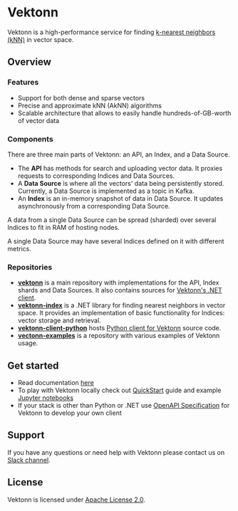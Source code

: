 # Vektonn

Vektonn is a high-performance service for finding [k-nearest neighbors (kNN)](https://en.wikipedia.org/wiki/Nearest_neighbor_search#k-nearest_neighbors) in vector space.


## Overview

### Features

- Support for both dense and sparse vectors
- Precise and approximate kNN (AkNN) algorithms
- Scalable architecture that allows to easily handle hundreds-of-GB-worth of vector data

### Components

There are three main parts of Vektonn: an API, an Index, and a Data Source.

- The **API** has methods for search and uploading vector data. It proxies requests to corresponding Indices and Data Sources. 
- A **Data Source** is where all the vectors' data being persistently stored. Currently, a Data Source is implemented as a topic in Kafka.
- An **Index** is an in-memory snapshot of data in Data Source. It updates asynchronously from a corresponding Data Source.
  
A data from a single Data Source can be spread (sharded) over several Indices to fit in RAM of hosting nodes.

A single Data Source may have several Indices defined on it with different metrics.

### Repositories

- [**vektonn**](https://github.com/vektonn/vektonn) is a main repository with implementations for the API, Index shards and Data Sources. It also contains sources for [Vektonn's .NET client](https://www.nuget.org/packages/Vektonn.ApiClient).
- [**vektonn-index**](https://github.com/vektonn/vektonn-index) is a .NET library for finding nearest neighbors in vector space. It provides an implementation of basic functionality for Indices: vector storage and retrieval.
- [**vektonn-client-python**](https://github.com/vektonn/vektonn-client-python) hosts [Python client for Vektonn](https://pypi.org/project/vektonn) source code.
- [**vectonn-examples**](https://github.com/vektonn/vektonn-examples) is a repository with various examples of Vektonn usage.


## Get started

- Read documentation [here](https://vektonn.github.io/vektonn)
- To play with Vektonn locally check out [QuickStart](https://github.com/vektonn/vektonn-examples/tree/master/quick-start) guide and example [Jupyter notebooks](https://github.com/vektonn/vektonn-examples/tree/master/jupyter-notebooks)
- If your stack is other than Python or .NET use [OpenAPI Specification](https://vektonn.github.io/vektonn/swagger/index.html) for Vektonn to develop your own client


## Support

If you have any questions or need help with Vektonn please contact us on [Slack channel](http://vektonn.slack.com/).


## License

Vektonn is licensed under [Apache License 2.0](https://github.com/vektonn/vektonn/blob/master/LICENSE).
